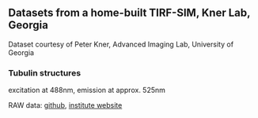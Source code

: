 ## Datasets from a home-built TIRF-SIM, Kner Lab, Georgia

Dataset courtesy of Peter Kner, Advanced Imaging Lab, University of Georgia

### Tubulin structures
excitation at 488nm,
emission at approx. 525nm

RAW data: 
[github](https://github.com/fairSIM/test-datasets/releases/download/TIRF-SIM-Georgia/TIRF_Tubulin_525nm.tif),
[institute website](http://www.physik.uni-bielefeld.de/fairsim/data/TIRF_Tubulin_525nm.tif)
